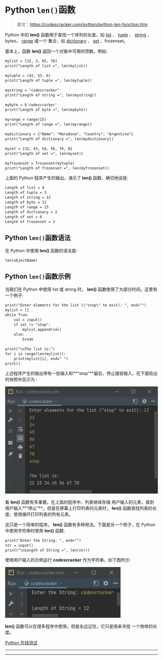# Python `len()`函数

> 原文：<https://codescracker.com/python/python-len-function.htm>

Python 中的 **len()** 函数用于查找一个序列的长度，如 [list](/python/python-lists.htm) 、 [tuple](/python/python-tuples.htm) 、 [string](/python/python-strings.htm) 、bytes、 [range](/python/python-range-function.htm) 或一个 集合，如 [dictionary](/python/python-dictionary.htm) 、 [set](/python/python-set.htm) 、frozenset。

基本上，函数 **len()** 返回一个对象中可用的项数。例如:

```
mylist = [32, 3, 65, 76]
print("Length of list =", len(mylist))

mytuple = (42, 53, 6)
print("Length of tuple =", len(mytuple))

mystring = "codescracker"
print("Length of string =", len(mystring))

mybyte = b'codescracker'
print("Length of byte =", len(mybyte))

myrange = range(15)
print("Length of range =", len(myrange))

mydictionary = {"Name": "Maradona", "Country": "Argentina"}
print("Length of dictionary =", len(mydictionary))

myset = {32, 43, 54, 56, 76, 8}
print("Length of set =", len(myset))

myfrozenset = frozenset(mytuple)
print("Length of frozenset =", len(myfrozenset))
```

上面的 Python 程序产生的输出，演示了 **len()** 函数，确切地说是:

```
Length of list = 4
Length of tuple = 3
Length of string = 12
Length of byte = 12
Length of range = 15
Length of dictionary = 2
Length of set = 6
Length of frozenset = 3
```

## Python `len()`函数语法

在 Python 中使用 **len()** 函数的语法是:

```
len(objectName)
```

## Python `len()`函数示例

当我们在 Python 中使用 list 或 string 时， **len()** 函数使用了大部分时间。这里有一个例子:

```
print("Enter elements for the list (\"stop\" to exit): ", end="")
mylist = []
while True:
    val = input()
    if val != "stop":
        mylist.append(val)
    else:
        break

print("\nThe list is:")
for i in range(len(mylist)):
    print(mylist[i], end=" ")
print()
```

上述程序产生的输出带有一些输入和**“stop”**最后，停止接收输入，在下面给出的快照中显示为 :

![python len function](img/0d38336e58b0ef843f9181f8ebb95926.png)

看 **len()** 函数有多重要。在上面的程序中，列表继续存储 用户输入的元素，直到用户输入**“停止”**。但是在屏幕上打印列表的元素时， **len()** 函数查找列表的长度，使用循环打印列表的所有元素。

这只是一个简单的程序。 **len()** 函数有多种用法。下面是另一个例子，在 Python 中使用字符串时使用 **len()** 函数:

```
print("Enter the String: ", end="")
str = input()
print("\nLength of String =", len(str))
```

使用用户输入的示例运行 **codescracker** 作为字符串，如下图所示:

![python len function example](img/ce91b194d04b85f2a4ae9edfd0b1f52a.png)

**len()** 函数可以在很多程序中使用。但是永远记住，它只是用来寻找 一个物体的长度。

[Python 在线测试](/exam/showtest.php?subid=10)

* * *

* * *